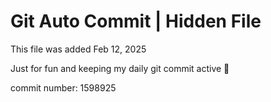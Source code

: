 # Git Auto Commit | Hidden File

This file was added Feb 12, 2025

Just for fun and keeping my daily git commit active 🤪

commit number: 1598925
